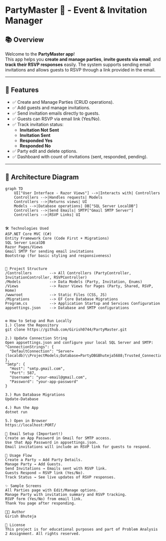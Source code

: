 ﻿# PartyMaster 🎉 - Event & Invitation Manager

## 📚 Overview

Welcome to the **PartyMaster app**!  
This app helps you **create and manage parties**, **invite guests via email**, and **track their RSVP responses** easily. The system supports sending email invitations and allows guests to RSVP through a link provided in the email.

---

## 🚀 Features

- ✅ Create and Manage Parties (CRUD operations).
- ✅ Add guests and manage invitations.
- ✅ Send invitation emails directly to guests.
- ✅ Guests can RSVP via email link (Yes/No).
- ✅ Track invitation status:
  - **Invitation Not Sent**
  - **Invitation Sent**
  - **Responded Yes**
  - **Responded No**
- ✅ Party edit and delete options.
- ✅ Dashboard with count of invitations (sent, responded, pending).

---

## 📐 Architecture Diagram

```mermaid
graph TD
    UI["User Interface - Razor Views"] -->|Interacts with| Controllers
    Controllers -->|Handles requests| Models
    Controllers -->|Returns views| UI
    Models -->|Database operations| DB["SQL Server LocalDB"]
    Controllers -->|Send Emails| SMTP["Gmail SMTP Server"]
    Controllers -->|RSVP Links| UI


🛠️ Technologies Used
ASP.NET Core MVC (C#)
Entity Framework Core (Code First + Migrations)
SQL Server LocalDB
Razor Pages/Views
Gmail SMTP for sending email invitations
Bootstrap (for basic styling and responsiveness)


📂 Project Structure
/Controllers        --> All Controllers (PartyController, InvitationController, RSVPController)
/Models             --> Data Models (Party, Invitation, Enums)
/Views              --> Razor Views for Pages (Party, Shared, RSVP, Home)
/wwwroot            --> Static Files (CSS, JS)
/Migrations         --> EF Core Database Migrations
Program.cs          --> Application Startup and Services Configuration
appsettings.json    --> Database and SMTP configurations


⚙️ How to Setup and Run Locally
1.) Clone the Repository
git clone https://github.com/Girish0744/PartyMaster.git

2.) Update Connection String
Open appsettings.json and configure your local SQL Server and SMTP:
"ConnectionStrings": {
  "DefaultConnection": "Server=(localdb)\\ProjectModels;Database=PartyDBGBhuteja5688;Trusted_Connection=True;MultipleActiveResultSets=true"
},
"Smtp": {
  "Host": "smtp.gmail.com",
  "Port": 587,
  "Username": "your-email@gmail.com",
  "Password": "your-app-password"
}

3.) Run Database Migrations
Update-Database

4.) Run the App
dotnet run

5.) Open in Browser
https://localhost:PORT/

📧 Email Setup (Important!)
Create an App Password in Gmail for SMTP access.
Use that App Password in appsettings.json.
Email invitations will include an RSVP link for guests to respond.

🎉 Usage Flow
Create a Party → Add Party Details.
Manage Party → Add Guests.
Send Invitations → Emails sent with RSVP link.
Guests Respond → RSVP link (Yes/No).
Track Status → See live updates of RSVP responses.

✨ Sample Screens
All Parties page with Edit/Manage options.
Manage Party with invitation summary and RSVP tracking.
RSVP form (Yes/No) from email link.
Thank You page after responding.

👨‍💻 Author
Girish Bhuteja

📜 License
This project is for educational purposes and part of Problem Analysis 2 Assignment. All rights reserved.
